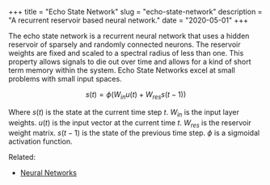 +++
title = "Echo State Network"
slug = "echo-state-network"
description = "A recurrent reservoir based neural network."
date = "2020-05-01"
+++

The echo state network is a recurrent neural network that uses a hidden reservoir of sparsely and randomly connected neurons. The reservoir weights are fixed and scaled to a spectral radius of less than one. This property allows signals to die out over time and allows for a kind of short term memory within the system. Echo State Networks excel at small problems with small input spaces.

```math
s(t) = \phi(W_{in} u(t) + W_{res} s(t-1))
```

Where $s(t)$ is the state at the current time step $t$. $W_{in}$ is the input layer weights. $u(t)$ is the input vector at the current time $t$. $W_{res}$ is the reservoir weight matrix. $s(t-1)$ is the state of the previous time step. $\phi$ is a sigmoidal activation function.

Related: 
- [Neural Networks](/neural-networks)